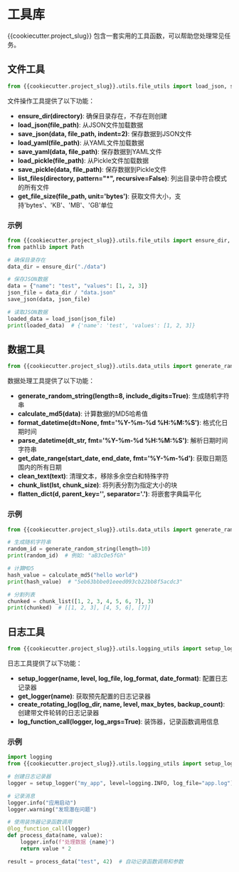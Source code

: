 # 工具库

{{cookiecutter.project_slug}} 包含一套实用的工具函数，可以帮助您处理常见任务。

## 文件工具

```python
from {{cookiecutter.project_slug}}.utils.file_utils import load_json, save_json
```

文件操作工具提供了以下功能：

* **ensure_dir(directory)**: 确保目录存在，不存在则创建
* **load_json(file_path)**: 从JSON文件加载数据
* **save_json(data, file_path, indent=2)**: 保存数据到JSON文件
* **load_yaml(file_path)**: 从YAML文件加载数据
* **save_yaml(data, file_path)**: 保存数据到YAML文件
* **load_pickle(file_path)**: 从Pickle文件加载数据
* **save_pickle(data, file_path)**: 保存数据到Pickle文件
* **list_files(directory, pattern="*", recursive=False)**: 列出目录中符合模式的所有文件
* **get_file_size(file_path, unit='bytes')**: 获取文件大小，支持'bytes'、'KB'、'MB'、'GB'单位

### 示例

```python
from {{cookiecutter.project_slug}}.utils.file_utils import ensure_dir, save_json, load_json
from pathlib import Path

# 确保目录存在
data_dir = ensure_dir("./data")

# 保存JSON数据
data = {"name": "test", "values": [1, 2, 3]}
json_file = data_dir / "data.json"
save_json(data, json_file)

# 读取JSON数据
loaded_data = load_json(json_file)
print(loaded_data)  # {'name': 'test', 'values': [1, 2, 3]}
```

## 数据工具

```python
from {{cookiecutter.project_slug}}.utils.data_utils import generate_random_string, calculate_md5
```

数据处理工具提供了以下功能：

* **generate_random_string(length=8, include_digits=True)**: 生成随机字符串
* **calculate_md5(data)**: 计算数据的MD5哈希值
* **format_datetime(dt=None, fmt='%Y-%m-%d %H:%M:%S')**: 格式化日期时间
* **parse_datetime(dt_str, fmt='%Y-%m-%d %H:%M:%S')**: 解析日期时间字符串
* **get_date_range(start_date, end_date, fmt='%Y-%m-%d')**: 获取日期范围内的所有日期
* **clean_text(text)**: 清理文本，移除多余空白和特殊字符
* **chunk_list(lst, chunk_size)**: 将列表分割为指定大小的块
* **flatten_dict(d, parent_key='', separator='.')**: 将嵌套字典扁平化

### 示例

```python
from {{cookiecutter.project_slug}}.utils.data_utils import generate_random_string, calculate_md5, chunk_list

# 生成随机字符串
random_id = generate_random_string(length=10)
print(random_id)  # 例如: "aB3cDe5fGh"

# 计算MD5
hash_value = calculate_md5("hello world")
print(hash_value)  # "5eb63bbbe01eeed093cb22bb8f5acdc3"

# 分割列表
chunked = chunk_list([1, 2, 3, 4, 5, 6, 7], 3)
print(chunked)  # [[1, 2, 3], [4, 5, 6], [7]]
```

## 日志工具

```python
from {{cookiecutter.project_slug}}.utils.logging_utils import setup_logger, get_logger
```

日志工具提供了以下功能：

* **setup_logger(name, level, log_file, log_format, date_format)**: 配置日志记录器
* **get_logger(name)**: 获取预先配置的日志记录器
* **create_rotating_log(log_dir, name, level, max_bytes, backup_count)**: 创建带文件轮转的日志记录器
* **log_function_call(logger, log_args=True)**: 装饰器，记录函数调用信息

### 示例

```python
import logging
from {{cookiecutter.project_slug}}.utils.logging_utils import setup_logger, log_function_call

# 创建日志记录器
logger = setup_logger("my_app", level=logging.INFO, log_file="app.log")

# 记录消息
logger.info("应用启动")
logger.warning("发现潜在问题")

# 使用装饰器记录函数调用
@log_function_call(logger)
def process_data(name, value):
    logger.info(f"处理数据 {name}")
    return value * 2

result = process_data("test", 42)  # 自动记录函数调用和参数
```
